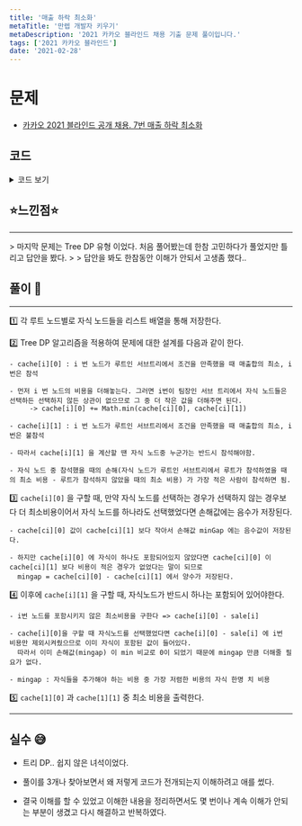 ```yaml
---
title: '매출 하락 최소화'
metaTitle: '만렙 개발자 키우기'
metaDescription: '2021 카카오 블라인드 채용 기출 문제 풀이입니다.'
tags: ['2021 카카오 블라인드']
date: '2021-02-28'
---
```


# 문제

- [카카오 2021 블라인드 공개 채용. 7번 매출 하락 최소화](https://programmers.co.kr/learn/courses/30/lessons/72416#)

## 코드

<details><summary> 코드 보기 </summary>

```java
import java.util.ArrayList;
import java.util.Arrays;
import java.util.List;

class Team{
    int upTeam = -1, downTeam = -1;
    boolean hasTeam = false;

    public Team(int upTeam, int downTeam) {
        this.upTeam = upTeam;
        this.downTeam = downTeam;
    }
}

class Solution {
    static List<Integer> adj[] = new ArrayList[300005], sales;
    static int links[][], INF = 987654321;
    static int cache[][] = new int[300005][2];
    public static int solution(int[] Sales, int[][] Links) {
        int n = Sales.length;
        sales = new ArrayList<>();
        links = Links;
        sales.add(0);
        for (int i = 1; i <= n; i++) {
            adj[i] = new ArrayList<>();
        }
        for (int sale : Sales) sales.add(sale);
        for (int[] link : links)
            adj[link[0]].add(link[1]);
        dfs(1);
        return Math.min(cache[1][0], cache[1][1]);
    }

    private static void dfs(int cur) {
        // cache[cur][0] : cur 번째 노드가 참석하였을 때의 매출합의 최쇠
        // cache[cur][1] : cur 번째 노드가 참석하지 않았을 때의 매출합의 최쇠

        // leaf 노드이면 더 이상 구할 수 없음
        if(adj[cur].isEmpty()){
            cache[cur][0] = sales.get(cur);
            cache[cur][1] = 0;
            return;
        }

        int minGap = INF;
        cache[cur][0] = sales.get(cur);
        for (Integer x : adj[cur]) {
            dfs(x);
            cache[cur][0] += Math.min(cache[x][0], cache[x][1]);
            minGap = Math.min(minGap, cache[x][0] - cache[x][1]);
        }
        if(minGap < 0) minGap = 0;
        cache[cur][1] = cache[cur][0] - sales.get(cur) + minGap;
    }

    public static void main(String[] args) {
        int sales[] = {14, 17, 15, 18, 19, 14, 13, 16, 28, 17};
        int links[][] = {
            {10, 8},
            {1, 9},
            {9, 7},
            {5, 4},
            {1, 5},
            {5, 10},
            {10, 6},
            {1, 3},
            {10, 2}
        };
        int sales2[] = {5, 6, 5, 3, 4};
        int links2[][] = {{2,3}, {1,4}, {2,5}, {1,2}};

        int sales3[] ={5, 6, 5, 1, 4};
        int links3[][] = {{2,3}, {1,4}, {2,5}, {1,2}};

        int sales4[] ={10, 10, 1, 1};
        int links4[][] = {{3, 2}, {4, 3}, {1, 4}};
        System.out.println(solution(sales, links));
        System.out.println(solution(sales2, links2));
        System.out.println(solution(sales3, links3));
        System.out.println(solution(sales4, links4));
    }
}
```

</details>

## ⭐️느낀점⭐️

<hr/>
> 마지막 문제는 Tree DP 유형 이었다. 처음 풀어봤는데 한참 고민하다가 풀었지만 틀리고 답안을 봤다.
>
> 답안을 봐도 한참동안 이해가 안되서 고생좀 했다..

## 풀이 📣

<hr/>

1️⃣ 각 루트 노드별로 자식 노드들을 리스트 배열을 통해 저장한다.

2️⃣ Tree DP 알고리즘을 적용하여 문제에 대한 설계를 다음과 같이 한다.

    - cache[i][0] : i 번 노드가 루트인 서브트리에서 조건을 만족했을 때 매출합의 최소, i번은 참석

    - 먼저 i 번 노드의 비용을 더해놓는다. 그러면 i번이 팀장인 서브 트리에서 자식 노드들은 선택하든 선택하지 않든 상관이 없으므로 그 중 더 작은 값을 더해주면 된다.
         -> cache[i][0] += Math.min(cache[ci][0], cache[ci][1])

    - cache[i][1] : i 번 노드가 루트인 서브트리에서 조건을 만족했을 때 매출합의 최소, i번은 불참석

    - 따라서 cache[i][1] 을 계산할 땐 자식 노드중 누군가는 반드시 참석해야함.

    - 자식 노드 중 참석했을 때의 손해(자식 노드가 루트인 서브트리에서 루트가 참석하였을 때의 최소 비용 - 루트가 참석하지 않았을 때의 최소 비용) 가 가장 적은 사람이 참석하면 됨.

3️⃣ `cache[i][0]` 을 구할 때, 만약 자식 노드를 선택하는 경우가 선택하지 않는 경우보다 더 최소비용이어서 자식 노드를 하나라도 선택했었다면 손해값에는 음수가 저장된다.

    - cache[ci][0] 값이 cache[ci][1] 보다 작아서 손해값 minGap 에는 음수값이 저장된다.

    - 하지만 cache[i][0] 에 자식이 하나도 포함되어있지 않았다면 cache[ci][0] 이 cache[ci][1] 보다 비용이 적은 경우가 없었다는 말이 되므로
      mingap = cache[ci][0] - cache[ci][1] 에서 양수가 저장된다.

4️⃣ 이후에 `cache[i][1]` 을 구할 때, 자식노드가 반드시 하나는 포함되어 있어야한다.

    - i번 노드를 포함시키지 않은 최소비용을 구한다 => cache[i][0] - sale[i]

    - cache[i][0]을 구할 때 자식노드를 선택했었다면 cache[i][0] - sale[i] 에 i번 비용만 제외시켜줬으므로 이미 자식이 포함된 값이 들어있다.
      따라서 이미 손해값(mingap) 이 min 비교로 0이 되었기 때문에 mingap 만큼 더해줄 필요가 없다.

    - mingap : 자식들을 추가해야 하는 비용 중 가장 저렴한 비용의 자식 한명 치 비용

5️⃣ `cache[1][0]` 과 `cache[1][1]` 중 최소 비용을 출력한다.

<hr/>

## 실수 😅

- 트리 DP.. 쉽지 않은 녀석이었다.

- 풀이를 3개나 찾아보면서 왜 저렇게 코드가 전개되는지 이해하려고 애를 썼다.

- 결국 이해를 할 수 있었고 이해한 내용을 정리하면서도 몇 번이나 계속 이해가 안되는 부분이 생겼고 다시 해결하고 반복하였다.
